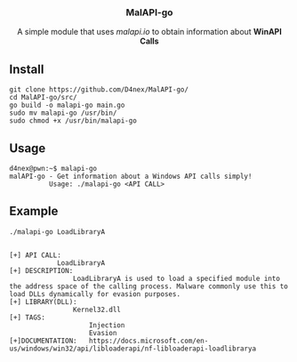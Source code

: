 <h3 align="center">MalAPI-go</h3>
<p align="center">
   A simple module that uses <i>malapi.io</i> to obtain information about <b>WinAPI Calls</b>
</p>

## Install
```
git clone https://github.com/D4nex/MalAPI-go/
cd MalAPI-go/src/
go build -o malapi-go main.go
sudo mv malapi-go /usr/bin/
sudo chmod +x /usr/bin/malapi-go
```

## Usage
```console
d4nex@pwn:~$ malapi-go
malAPI-go - Get information about a Windows API calls simply!
          Usage: ./malapi-go <API CALL>
```
## Example
```
./malapi-go LoadLibraryA


[+] API CALL:
            LoadLibraryA
[+] DESCRIPTION:
                LoadLibraryA is used to load a specified module into the address space of the calling process. Malware commonly use this to load DLLs dynamically for evasion purposes.
[+] LIBRARY(DLL):
                Kernel32.dll
[+] TAGS:
                    Injection
                    Evasion
[+]DOCUMENTATION:   https://docs.microsoft.com/en-us/windows/win32/api/libloaderapi/nf-libloaderapi-loadlibrarya
```
